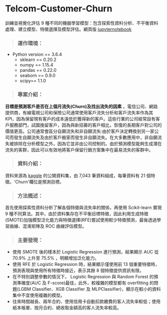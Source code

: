 # Telcom-Customer-Churn
訓練並視覺化評估 9 種不同的機器學習模型：包含探索性資料分析、不平衡資料處理、建立模型、特徵選擇及模型評估。網頁版 [jupyternotebook](https://nbviewer.jupyter.org/github/JHL01/Telcom-Customer-Churn/blob/master/%E9%9B%BB%E4%BF%A1%E5%AE%A2%E6%88%B6%E6%B5%81%E5%A4%B1%28Telco%20Customer%20Churn%29.ipynb)

>### 運作環境：
- Python version == 3.6.4
  - sklearn == 0.20.2
  - numpy == 1.15.4
  - pandas == 0.22.0
  - seaborn == 0.9.0
  - scipy== 1.1.0

>### 專案介紹：
**目標是預測客戶是否在上個月流失(Churn)及找出流失的因素** 。電信公司、網路提供商，有線電視公司和保險公司通常使用客戶流失分析和客戶流失率作為其KPI，因為保留現有客戶的成本遠低於獲得新的客戶。這些行業的公司經常設有客戶服務部門，試圖挽留客戶，因為與新招募的客戶相比，恢復的長期客戶對公司的價值更高。公司通常會區分自願流失和非自願流失:由於客戶決定轉換到另一家公司而發生自願流失及由於客戶搬家而發生非自願流失。在大多數應用中，非自願流失被排除在分析模型之外，因為它並非由公司控制的。由於預測模型能夠生成潛在流失的客群，因此可以有效地將客戶保留行銷方案集中在最易流失的客群中。
>### 資料介紹：
資料來源為 [kaggle](https://www.kaggle.com/blastchar/telco-customer-churn/home) 的公開資料集，由 7,043 筆資料組成，每筆資料有 21 個特徵。'Churn'欄位是預測目標。

>### 方法概述：
首先使用探索性資料分析了解各個特徵與流失率的關係，再使用 Scikit-learn 實現 9 種不同算法。其中，由於資料集存在不平衡目標特徵，因此利用生成特徵(SMOTE)加強模型泛化能力與特徵選擇(RFE)嘗試使用較少特徵預測，最後透過學習曲線、混淆矩陣及 ROC 曲線評估模型。

>### 主要發現：
- 使用 SMOTE 後的樣本於 Logistic Regression 進行預測，結果顯示 AUC 從 70.9% 上升至 75.5% ，明顯增加泛化能力。
- 使用 RFE 於 Logistic Regression 時，結果顯示僅使用前 13 個重要特徵時，預測表現與使用所有特徵時接近，表示其餘 8 個特徵提供資訊有限。
- 在不特別調整參數的情況下， Logistic Regression 與 Random Forest 的預測準確度(AUC 及 F-score)最佳，此外，較複雜的模型都有 overfitting 的問題(LGBM Classifier、XGB Classifier 及 MLPClassifier)，顯示在較小的資料集中不宜使用複雜的模型。
- 往來時間越長、兩年合約、使用信用卡自動扣款繳費的客人流失率較低；使用紙本帳單、按月合約、總收取金額高的客人流失率較高。
